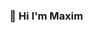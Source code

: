 ### 👋 Hi I'm Maxim

<!--
**Maxim-Cherkasov/Maxim-Cherkasov** is a ✨ _special_ ✨ repository because its `README.md` (this file) appears on your GitHub profile.

Here are some ideas to get you started:

- 🔭 I’m currently working on A website for a friend. I use React/Next and SCSS modules. 
- 🌱 I’m currently learning new React official tutorial and adore it.
- 👯 I’m looking to collaborate on some simple web dev projects just to get started.
- 🤔 I’m looking for help with ...
- 💬 Ask me about ...
- 📫 How to reach me: ...
- 😄 Pronouns: ...
- ⚡ Fun fact: ...
-->
